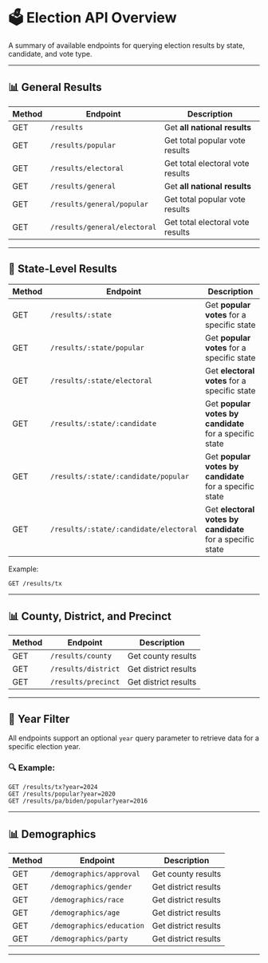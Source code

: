# 🗳️ Election API Overview

A summary of available endpoints for querying election results by state, candidate, and vote type.

---

## 📊 General Results

| Method | Endpoint          | Description                     |
|--------|-------------------|---------------------------------|
| GET    | `/results`        | Get **all national results**    |
| GET    | `/results/popular`      | Get total popular vote results |
| GET    | `/results/electoral`    | Get total electoral vote results |
| GET    | `/results/general`        | Get **all national results**    |
| GET    | `/results/general/popular`      | Get total popular vote results |
| GET    | `/results/general/electoral`    | Get total electoral vote results |

---

## 📍 State-Level Results

| Method | Endpoint               | Description                              |
|--------|------------------------|------------------------------------------|
| GET    | `/results/:state`      | Get **popular votes** for a specific state |
| GET    | `/results/:state/popular`      | Get **popular votes** for a specific state |
| GET    | `/results/:state/electoral`      | Get **electoral votes** for a specific state |
| GET    | `/results/:state/:candidate`      | Get **popular votes by candidate** for a specific state |
| GET    | `/results/:state/:candidate/popular`      | Get **popular votes by candidate** for a specific state |
| GET    | `/results/:state/:candidate/electoral`       | Get **electoral votes by candidate** for a specific state |


Example:
```http
GET /results/tx
```

---

## 📊 County, District, and Precinct

| Method | Endpoint          | Description                     |
|--------|-------------------|---------------------------------|
| GET    | `/results/county`        | Get county results
| GET    | `/results/district`    | Get district results
| GET    | `/results/precinct`    | Get district results


---

## 📆 Year Filter

All endpoints support an optional `year` query parameter to retrieve data for a specific election year.

### 🔍 Example:
```http
GET /results/tx?year=2024
GET /results/popular?year=2020
GET /results/pa/biden/popular?year=2016
```

---

## 📊 Demographics

| Method | Endpoint          | Description                     |
|--------|-------------------|---------------------------------|
| GET    | `/demographics/approval`        | Get county results
| GET    | `/demographics/gender`    | Get district results
| GET    | `/demographics/race`    | Get district results
| GET    | `/demographics/age`    | Get district results
| GET    | `/demographics/education`    | Get district results
| GET    | `/demographics/party`    | Get district results

---
